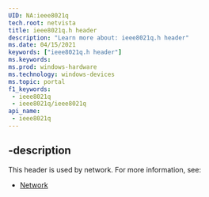 ```yaml
---
UID: NA:ieee8021q
tech.root: netvista
title: ieee8021q.h header
description: "Learn more about: ieee8021q.h header"
ms.date: 04/15/2021
keywords: ["ieee8021q.h header"]
ms.keywords: 
ms.prod: windows-hardware
ms.technology: windows-devices
ms.topic: portal
f1_keywords:
 - ieee8021q
 - ieee8021q/ieee8021q
api_name:
 - ieee8021q
---
```



## -description

This header is used by network. For more information, see:

- [Network](../_netvista/index.md)

